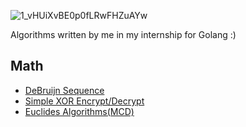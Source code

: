 ![1_vHUiXvBE0p0fLRwFHZuAYw](https://github.com/user-attachments/assets/08e5ebca-1583-48b1-a940-45a2490d6b9f)

Algorithms written by me in my internship for Golang :)

## Math
- [DeBruijn Sequence](Maths/debruijn.go)
- [Simple XOR Encrypt/Decrypt](Maths/simple_xor.go)
- [Euclides Algorithms(MCD)](Maths/euclides.go)
